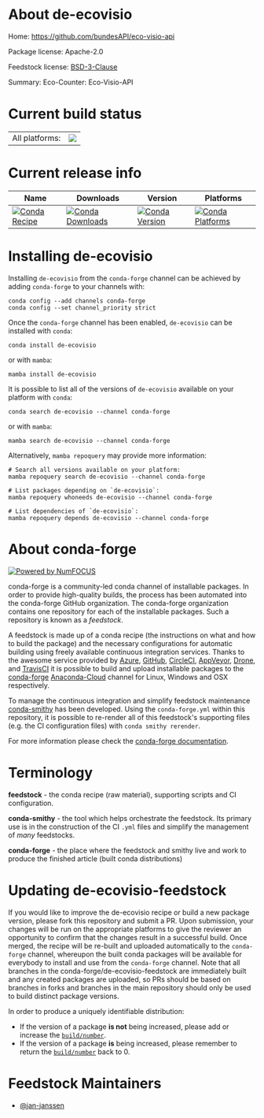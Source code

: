 About de-ecovisio
=================

Home: https://github.com/bundesAPI/eco-visio-api

Package license: Apache-2.0

Feedstock license: [BSD-3-Clause](https://github.com/conda-forge/de-ecovisio-feedstock/blob/main/LICENSE.txt)

Summary: Eco-Counter: Eco-Visio-API

Current build status
====================


<table><tr><td>All platforms:</td>
    <td>
      <a href="https://dev.azure.com/conda-forge/feedstock-builds/_build/latest?definitionId=17519&branchName=main">
        <img src="https://dev.azure.com/conda-forge/feedstock-builds/_apis/build/status/de-ecovisio-feedstock?branchName=main">
      </a>
    </td>
  </tr>
</table>

Current release info
====================

| Name | Downloads | Version | Platforms |
| --- | --- | --- | --- |
| [![Conda Recipe](https://img.shields.io/badge/recipe-de--ecovisio-green.svg)](https://anaconda.org/conda-forge/de-ecovisio) | [![Conda Downloads](https://img.shields.io/conda/dn/conda-forge/de-ecovisio.svg)](https://anaconda.org/conda-forge/de-ecovisio) | [![Conda Version](https://img.shields.io/conda/vn/conda-forge/de-ecovisio.svg)](https://anaconda.org/conda-forge/de-ecovisio) | [![Conda Platforms](https://img.shields.io/conda/pn/conda-forge/de-ecovisio.svg)](https://anaconda.org/conda-forge/de-ecovisio) |

Installing de-ecovisio
======================

Installing `de-ecovisio` from the `conda-forge` channel can be achieved by adding `conda-forge` to your channels with:

```
conda config --add channels conda-forge
conda config --set channel_priority strict
```

Once the `conda-forge` channel has been enabled, `de-ecovisio` can be installed with `conda`:

```
conda install de-ecovisio
```

or with `mamba`:

```
mamba install de-ecovisio
```

It is possible to list all of the versions of `de-ecovisio` available on your platform with `conda`:

```
conda search de-ecovisio --channel conda-forge
```

or with `mamba`:

```
mamba search de-ecovisio --channel conda-forge
```

Alternatively, `mamba repoquery` may provide more information:

```
# Search all versions available on your platform:
mamba repoquery search de-ecovisio --channel conda-forge

# List packages depending on `de-ecovisio`:
mamba repoquery whoneeds de-ecovisio --channel conda-forge

# List dependencies of `de-ecovisio`:
mamba repoquery depends de-ecovisio --channel conda-forge
```


About conda-forge
=================

[![Powered by
NumFOCUS](https://img.shields.io/badge/powered%20by-NumFOCUS-orange.svg?style=flat&colorA=E1523D&colorB=007D8A)](https://numfocus.org)

conda-forge is a community-led conda channel of installable packages.
In order to provide high-quality builds, the process has been automated into the
conda-forge GitHub organization. The conda-forge organization contains one repository
for each of the installable packages. Such a repository is known as a *feedstock*.

A feedstock is made up of a conda recipe (the instructions on what and how to build
the package) and the necessary configurations for automatic building using freely
available continuous integration services. Thanks to the awesome service provided by
[Azure](https://azure.microsoft.com/en-us/services/devops/), [GitHub](https://github.com/),
[CircleCI](https://circleci.com/), [AppVeyor](https://www.appveyor.com/),
[Drone](https://cloud.drone.io/welcome), and [TravisCI](https://travis-ci.com/)
it is possible to build and upload installable packages to the
[conda-forge](https://anaconda.org/conda-forge) [Anaconda-Cloud](https://anaconda.org/)
channel for Linux, Windows and OSX respectively.

To manage the continuous integration and simplify feedstock maintenance
[conda-smithy](https://github.com/conda-forge/conda-smithy) has been developed.
Using the ``conda-forge.yml`` within this repository, it is possible to re-render all of
this feedstock's supporting files (e.g. the CI configuration files) with ``conda smithy rerender``.

For more information please check the [conda-forge documentation](https://conda-forge.org/docs/).

Terminology
===========

**feedstock** - the conda recipe (raw material), supporting scripts and CI configuration.

**conda-smithy** - the tool which helps orchestrate the feedstock.
                   Its primary use is in the construction of the CI ``.yml`` files
                   and simplify the management of *many* feedstocks.

**conda-forge** - the place where the feedstock and smithy live and work to
                  produce the finished article (built conda distributions)


Updating de-ecovisio-feedstock
==============================

If you would like to improve the de-ecovisio recipe or build a new
package version, please fork this repository and submit a PR. Upon submission,
your changes will be run on the appropriate platforms to give the reviewer an
opportunity to confirm that the changes result in a successful build. Once
merged, the recipe will be re-built and uploaded automatically to the
`conda-forge` channel, whereupon the built conda packages will be available for
everybody to install and use from the `conda-forge` channel.
Note that all branches in the conda-forge/de-ecovisio-feedstock are
immediately built and any created packages are uploaded, so PRs should be based
on branches in forks and branches in the main repository should only be used to
build distinct package versions.

In order to produce a uniquely identifiable distribution:
 * If the version of a package **is not** being increased, please add or increase
   the [``build/number``](https://docs.conda.io/projects/conda-build/en/latest/resources/define-metadata.html#build-number-and-string).
 * If the version of a package **is** being increased, please remember to return
   the [``build/number``](https://docs.conda.io/projects/conda-build/en/latest/resources/define-metadata.html#build-number-and-string)
   back to 0.

Feedstock Maintainers
=====================

* [@jan-janssen](https://github.com/jan-janssen/)

